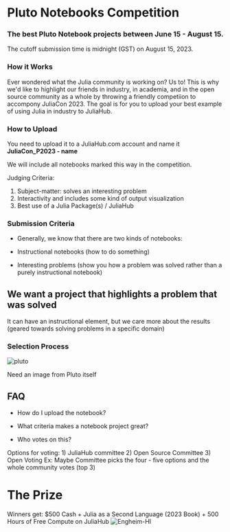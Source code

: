 # Pluto Notebooks Competition

### The best Pluto Notebook projects between June 15 - August 15. 
The cutoff submission time is midnight (GST) on August 15, 2023.

### How it Works

Ever wondered what the Julia community is working on? Us to! This is why we'd like to highlight our friends in industry, in academia, and in the open source community as a whole by throwing a friendly competiion to accompony JuliaCon 2023. The goal is for you to upload your best example of using Julia in industry to JuliaHub. 

### How to Upload

You need to upload it to a JuliaHub.com account and name it **JuliaCon_P2023 - name**

We will include all notebooks marked this way in the competition.

Judging Criteria:
1. Subject-matter: solves an interesting problem
2. Interactivity and includes some kind of output visualization
3. Best use of a Julia Package(s) / JuliaHub 

### Submission Criteria

* Generally, we know that there are two kinds of notebooks: 

* Instructional notebooks (how to do something)

* Interesting problems (show you how a problem was solved rather than a purely instructional notebook)

[Submit Now]: https://juliahub.com/

## We want a project that highlights a problem that was solved
It can have an instructional element, but we care more about the results (geared towards solving problems in a specific domain)

### Selection Process

<example image from Pluto itself>![pluto](https://github.com/Dattax/sample_jl/assets/1408846/23dbe7ac-ad83-4a5e-afef-6e645b06a1ab)

Need an image from Pluto itself

## FAQ

+ How do I upload the notebook?

+ What criteria makes a notebook project great?

+ Who votes on this?
  
Options for voting: 1) JuliaHub committee 2) Open Source Committee 3) Open Voting
Ex: Maybe Committee picks the four - five options and the whole community votes (top 3)

# The Prize
  
Winners get: $500 Cash + Julia as a Second Language (2023 Book) + 500 Hours of Free Compute on JuliaHub
![Engheim-HI](https://github.com/Dattax/sample_jl/assets/1408846/78956cd0-2066-4f0f-87aa-5bf103f17559)
